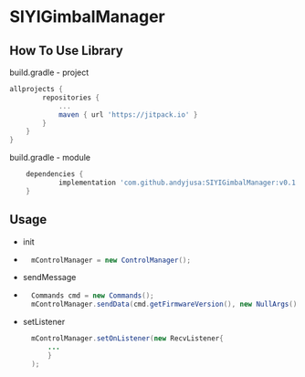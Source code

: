 # SIYIGimbalManager

## How To Use Library

build.gradle - project
```gradle:build.gradle
allprojects {
		repositories {
			...
			maven { url 'https://jitpack.io' }
		}
	}
}
```


build.gradle - module
```gradle:build.gradle
	dependencies {
	        implementation 'com.github.andyjusa:SIYIGimbalManager:v0.1'
	}
```
## Usage

- init
-	```java:example0.java
	  mControlManager = new ControlManager();
	```


- sendMessage
- 	```java:example0.java
	  Commands cmd = new Commands();  
	  mControlManager.sendData(cmd.getFirmwareVersion(), new NullArgs());
	```


- setListener
  ```java:example0.java
    mControlManager.setOnListener(new RecvListener{
	    ...
	    }
    );
	```

